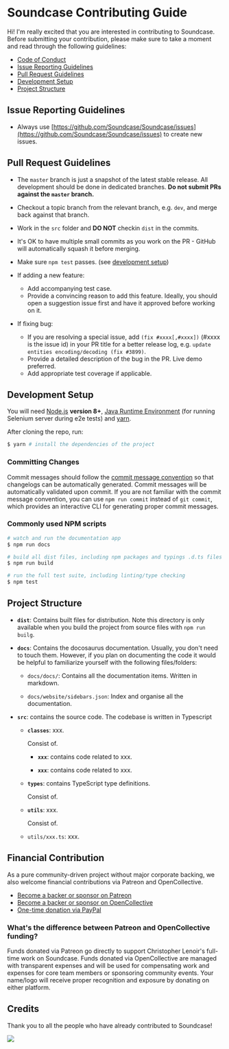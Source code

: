 # Soundcase Contributing Guide

Hi! I'm really excited that you are interested in contributing to Soundcase. Before submitting your contribution, please make sure to take a moment and read through the following guidelines:

- [Code of Conduct](https://github.com/soundcase/soundcase/blob/master/.github/CODE_OF_CONDUCT.md)
- [Issue Reporting Guidelines](#issue-reporting-guidelines)
- [Pull Request Guidelines](#pull-request-guidelines)
- [Development Setup](#development-setup)
- [Project Structure](#project-structure)

## Issue Reporting Guidelines

- Always use [https://github.com/Soundcase/Soundcase/issues](https://github.com/Soundcase/Soundcase/issues) to create new issues.

## Pull Request Guidelines

- The `master` branch is just a snapshot of the latest stable release. All development should be done in dedicated branches. **Do not submit PRs against the `master` branch.**

- Checkout a topic branch from the relevant branch, e.g. `dev`, and merge back against that branch.

- Work in the `src` folder and **DO NOT** checkin `dist` in the commits.

- It's OK to have multiple small commits as you work on the PR - GitHub will automatically squash it before merging.

- Make sure `npm test` passes. (see [development setup](#development-setup))

- If adding a new feature:

  - Add accompanying test case.
  - Provide a convincing reason to add this feature. Ideally, you should open a suggestion issue first and have it approved before working on it.

- If fixing bug:
  - If you are resolving a special issue, add `(fix #xxxx[,#xxxx])` (#xxxx is the issue id) in your PR title for a better release log, e.g. `update entities encoding/decoding (fix #3899)`.
  - Provide a detailed description of the bug in the PR. Live demo preferred.
  - Add appropriate test coverage if applicable.

## Development Setup

You will need [Node.js](http://nodejs.org) **version 8+**, [Java Runtime Environment](http://www.oracle.com/technetwork/java/javase/downloads/index.html) (for running Selenium server during e2e tests) and [yarn](https://yarnpkg.com/en/docs/install).

After cloning the repo, run:

```bash
$ yarn # install the dependencies of the project
```

### Committing Changes

Commit messages should follow the [commit message convention](./COMMIT_CONVENTION.md) so that changelogs can be automatically generated. Commit messages will be automatically validated upon commit. If you are not familiar with the commit message convention, you can use `npm run commit` instead of `git commit`, which provides an interactive CLI for generating proper commit messages.

### Commonly used NPM scripts

```bash
# watch and run the documentation app
$ npm run docs

# build all dist files, including npm packages and typings .d.ts files
$ npm run build

# run the full test suite, including linting/type checking
$ npm test
```

<!-- There are some other scripts available in the `scripts` section of the `package.json` file.

The default test script will do the following: lint with ESLint -> type check with Flow -> unit tests with coverage -> e2e tests. **Please make sure to have this pass successfully before submitting a PR.** Although the same tests will be run against your PR on the CI server, it is better to have it working locally. -->

## Project Structure

- **`dist`**: Contains built files for distribution. Note this directory is only available when you build the project from source files with `npm run builg`.

- **`docs`**: Contains the docosaurus documentation. Usually, you don't need to touch them. However, if you plan on documenting the code it would be helpful to familiarize yourself with the following files/folders:

  - `docs/docs/`: Contains all the documentation items. Written in markdown.

  - `docs/website/sidebars.json`: Index and organise all the documentation.

<!-- - **`test`**: contains all tests. The unit tests are written with [Jasmine](http://jasmine.github.io/2.3/introduction.html) and run with [Karma](http://karma-runner.github.io/0.13/index.html). The e2e tests are written for and run with [Nightwatch.js](http://nightwatchjs.org/). -->

- **`src`**: contains the source code. The codebase is written in Typescript

  - **`classes`**: xxx.

    Consist of.

    - **`xxx`**: contains code related to xxx.

    - **`xxx`**: contains code related to xxx.

  - **`types`**: contains TypeScript type definitions.

    Consist of.

  - **`utils`**: xxx.

    Consist of.

  - `utils/xxx.ts`: xxx.

## Financial Contribution

As a pure community-driven project without major corporate backing, we also welcome financial contributions via Patreon and OpenCollective.

- [Become a backer or sponsor on Patreon](https://www.patreon.com/lenoirc)
- [Become a backer or sponsor on OpenCollective](https://opencollective.com/soundcase)
- [One-time donation via PayPal](https://paypal.me/xledocteurx)

### What's the difference between Patreon and OpenCollective funding?

Funds donated via Patreon go directly to support Christopher Lenoir's full-time work on Soundcase. Funds donated via OpenCollective are managed with transparent expenses and will be used for compensating work and expenses for core team members or sponsoring community events. Your name/logo will receive proper recognition and exposure by donating on either platform.

## Credits

Thank you to all the people who have already contributed to Soundcase!

<a href="https://github.com/soundcase/soundcase/graphs/contributors"><img src="https://opencollective.com/soundcase/contributors.svg?width=890" /></a>
